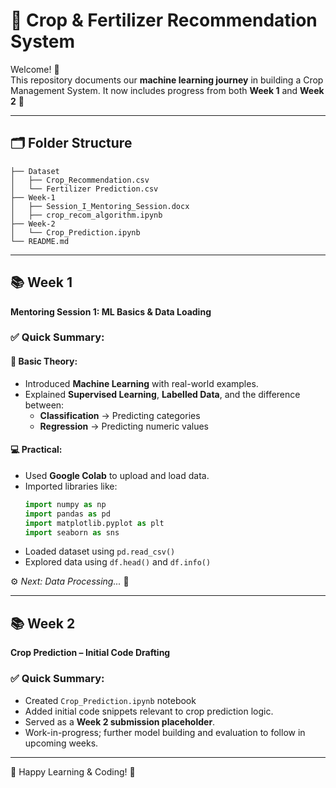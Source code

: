 # 🌾 Crop & Fertilizer Recommendation System 

Welcome! 👋  
This repository documents our **machine learning journey** in building a Crop Management System. It now includes progress from both **Week 1** and **Week 2** 🚀

---

## 🗂️ Folder Structure

```
├── Dataset
│   ├── Crop_Recommendation.csv
│   └── Fertilizer Prediction.csv
├── Week-1
│   ├── Session_I_Mentoring_Session.docx
│   ├── crop_recom_algorithm.ipynb
├── Week-2
│   └── Crop_Prediction.ipynb
└── README.md
```

---

## 📚 Week 1  
**Mentoring Session 1: ML Basics & Data Loading**

### ✅ Quick Summary:

#### 🧠 Basic Theory:
- Introduced **Machine Learning** with real-world examples.
- Explained **Supervised Learning**, **Labelled Data**, and the difference between:
  - **Classification** → Predicting categories
  - **Regression** → Predicting numeric values

#### 💻 Practical:
- Used **Google Colab** to upload and load data.
- Imported libraries like:
  ```python
  import numpy as np  
  import pandas as pd  
  import matplotlib.pyplot as plt  
  import seaborn as sns
  ```
- Loaded dataset using `pd.read_csv()`
- Explored data using `df.head()` and `df.info()`

⚙️ _Next: Data Processing..._ 🔄

---

## 📚 Week 2  
**Crop Prediction – Initial Code Drafting**

### ✅ Quick Summary:

- Created `Crop_Prediction.ipynb` notebook
- Added initial code snippets relevant to crop prediction logic.
- Served as a **Week 2 submission placeholder**.
- Work-in-progress; further model building and evaluation to follow in upcoming weeks.

---

🌟 Happy Learning & Coding! 🌱

